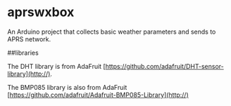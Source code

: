 aprswxbox
=========

An Arduino project that collects basic weather parameters and sends to APRS network.

##libraries

The DHT library is from AdaFruit [https://github.com/adafruit/DHT-sensor-library](http://).

The BMP085 library is also from AdaFruit [https://github.com/adafruit/Adafruit-BMP085-Library](http://)